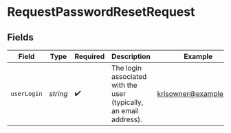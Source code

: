 # RequestPasswordResetRequest


## Fields

| Field                                                             | Type                                                              | Required                                                          | Description                                                       | Example                                                           |
| ----------------------------------------------------------------- | ----------------------------------------------------------------- | ----------------------------------------------------------------- | ----------------------------------------------------------------- | ----------------------------------------------------------------- |
| `userLogin`                                                       | *string*                                                          | :heavy_check_mark:                                                | The login associated with the user (typically, an email address). | krisowner@example.com                                             |